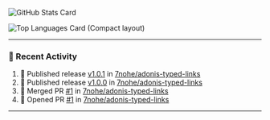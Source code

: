 ![GitHub Stats Card](https://github-readme-stats.vercel.app/api?username=7nohe&count_private=true&theme=react)

![Top Languages Card (Compact layout)](https://github-readme-stats.vercel.app/api/top-langs/?username=7nohe&layout=compact&theme=react)

---

### :koala: Recent Activity

<!--START_SECTION:activity-->
1. 🚀 Published release [v1.0.1](https://github.com/7nohe/adonis-typed-links/releases/tag/v1.0.1) in [7nohe/adonis-typed-links](https://github.com/7nohe/adonis-typed-links)
2. 🚀 Published release [v1.0.0](https://github.com/7nohe/adonis-typed-links/releases/tag/v1.0.0) in [7nohe/adonis-typed-links](https://github.com/7nohe/adonis-typed-links)
3. 🎉 Merged PR [#1](https://github.com/7nohe/adonis-typed-links/pull/1) in [7nohe/adonis-typed-links](https://github.com/7nohe/adonis-typed-links)
4. 💪 Opened PR [#1](https://github.com/7nohe/adonis-typed-links/pull/1) in [7nohe/adonis-typed-links](https://github.com/7nohe/adonis-typed-links)
<!--END_SECTION:activity-->

---

